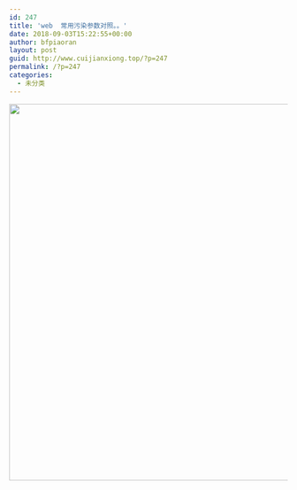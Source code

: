 ```yaml
---
id: 247
title: 'web  常用污染参数对照。。'
date: 2018-09-03T15:22:55+00:00
author: bfpiaoran
layout: post
guid: http://www.cuijianxiong.top/?p=247
permalink: /?p=247
categories:
  - 未分类
---
```

<img class="alignnone size-full wp-image-248" src="http://www.cuijianxiong.top/wp-content/uploads/2018/09/1.png" alt="" width="1261" height="680" srcset="http://www.cuijianxiong.top/wp-content/uploads/2018/09/1.png 1261w, http://www.cuijianxiong.top/wp-content/uploads/2018/09/1-300x162.png 300w, http://www.cuijianxiong.top/wp-content/uploads/2018/09/1-768x414.png 768w, http://www.cuijianxiong.top/wp-content/uploads/2018/09/1-1024x552.png 1024w, http://www.cuijianxiong.top/wp-content/uploads/2018/09/1-1200x647.png 1200w" sizes="(max-width: 709px) 85vw, (max-width: 909px) 67vw, (max-width: 1362px) 62vw, 840px" />

&nbsp;

&nbsp;